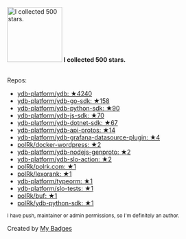 <img src="https://my-badges.github.io/my-badges/stars-500.png" alt="I collected 500 stars." title="I collected 500 stars." width="128">
<strong>I collected 500 stars.</strong>
<br><br>

Repos:

* <a href="https://github.com/ydb-platform/ydb">ydb-platform/ydb: ★4240</a>
* <a href="https://github.com/ydb-platform/ydb-go-sdk">ydb-platform/ydb-go-sdk: ★158</a>
* <a href="https://github.com/ydb-platform/ydb-python-sdk">ydb-platform/ydb-python-sdk: ★90</a>
* <a href="https://github.com/ydb-platform/ydb-js-sdk">ydb-platform/ydb-js-sdk: ★70</a>
* <a href="https://github.com/ydb-platform/ydb-dotnet-sdk">ydb-platform/ydb-dotnet-sdk: ★67</a>
* <a href="https://github.com/ydb-platform/ydb-api-protos">ydb-platform/ydb-api-protos: ★14</a>
* <a href="https://github.com/ydb-platform/ydb-grafana-datasource-plugin">ydb-platform/ydb-grafana-datasource-plugin: ★4</a>
* <a href="https://github.com/polRk/docker-wordpress">polRk/docker-wordpress: ★2</a>
* <a href="https://github.com/ydb-platform/ydb-nodejs-genproto">ydb-platform/ydb-nodejs-genproto: ★2</a>
* <a href="https://github.com/ydb-platform/ydb-slo-action">ydb-platform/ydb-slo-action: ★2</a>
* <a href="https://github.com/polRk/polrk.com">polRk/polrk.com: ★1</a>
* <a href="https://github.com/polRk/lexorank">polRk/lexorank: ★1</a>
* <a href="https://github.com/ydb-platform/typeorm">ydb-platform/typeorm: ★1</a>
* <a href="https://github.com/ydb-platform/slo-tests">ydb-platform/slo-tests: ★1</a>
* <a href="https://github.com/polRk/buf">polRk/buf: ★1</a>
* <a href="https://github.com/polRk/ydb-python-sdk">polRk/ydb-python-sdk: ★1</a>

<sup>I have push, maintainer or admin permissions, so I'm definitely an author.<sup>



Created by <a href="https://github.com/my-badges/my-badges">My Badges</a>